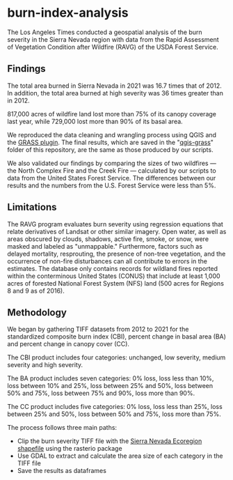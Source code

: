 # burn-index-analysis

The Los Angeles Times conducted a geospatial analysis of the burn severity in the Sierra Nevada region with data from the Rapid Assessment of Vegetation Condition after Wildfire (RAVG) of the USDA Forest Service. 

## Findings
The total area burned in Sierra Nevada in 2021 was 16.7 times that of 2012. In addition, the total area burned at high severity was 36 times greater than in 2012.

817,000 acres of wildfire land lost more than 75% of its canopy coverage last year, while 729,000 lost more than 90% of its basal area.

We reproduced the data cleaning and wrangling process using QGIS and the [GRASS plugin](https://grass.osgeo.org/grass78/manuals/r.report.html). The final results, which are saved in the "[qgis-grass](https://github.com/datadesk/burn-index-analysis/tree/main/qgis-grass)" folder of this repository, are the same as those produced by our scripts.

We also validated our findings by comparing the sizes of two wildfires — the North Complex Fire and the Creek Fire — calculated by our scripts to data from the United States Forest Service. The differences between our results and the numbers from the U.S. Forest Service were less than 5%.

## Limitations
The RAVG program evaluates burn severity using regression equations that relate derivatives of Landsat or other similar imagery. Open water, as well as areas obscured by clouds, shadows, active fire, smoke, or snow, were masked and labeled as "unmappable." Furthermore, factors such as delayed mortality, resprouting, the presence of non-tree vegetation, and the occurrence of non-fire disturbances can all contribute to errors in the estimates. The database only contains records for wildland fires reported within the conterminous United States (CONUS) that include at least 1,000 acres of forested National Forest System (NFS) land (500 acres for Regions 8 and 9 as of 2016).

## Methodology
We began by gathering TIFF datasets from 2012 to 2021 for the standardized composite burn index (CBI), percent change in basal area (BA) and percent change in canopy cover (CC).

The CBI product includes four categories: unchanged, low severity, medium severity and high severity. 

The BA product includes seven categories: 0% loss, loss less than 10%, loss between 10% and 25%, loss between 25% and 50%, loss between 50% and 75%, loss between 75% and 90%, loss more than 90%.

The CC product includes five categories: 0% loss, loss less than 25%, loss between 25% and 50%, loss between 50% and 75%, loss more than 75%. 

The process follows three main paths:
- Clip the burn severity TIFF file with the [Sierra Nevada Ecoregion shapefile](https://www.epa.gov/eco-research/ecoregion-download-files-state-region-9) using the rasterio package
- Use GDAL to extract and calculate the area size of each category in the TIFF file
- Save the results as dataframes
